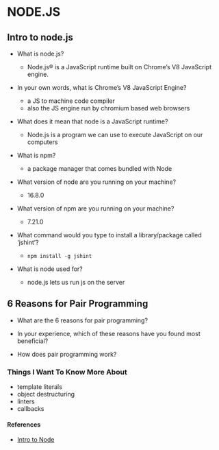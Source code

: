 # NODE.JS

## Intro to node.js

- What is node.js?
  - Node.js® is a JavaScript runtime built on Chrome’s V8 JavaScript engine.

- In your own words, what is Chrome’s V8 JavaScript Engine?
  - a JS to machine code compiler
  - also the JS engine run by chromium based web browsers

- What does it mean that node is a JavaScript runtime?
  - Node.js is a program we can use to execute JavaScript on our computers

- What is npm?
  - a package manager that comes bundled with Node

- What version of node are you running on your machine?
  - 16.8.0

- What version of npm are you running on your machine?
  - 7.21.0

- What command would you type to install a library/package called ‘jshint’?
  -     npm install -g jshint

- What is node used for?
  - node.js lets us run js on the server

## 6 Reasons for Pair Programming

- What are the 6 reasons for pair programming?

- In your experience, which of these reasons have you found most beneficial?

- How does pair programming work?

### Things I Want To Know More About

- template literals
- object destructuring
- linters
- callbacks

#### References

- [Intro to Node](https://www.sitepoint.com/an-introduction-to-node-js/)